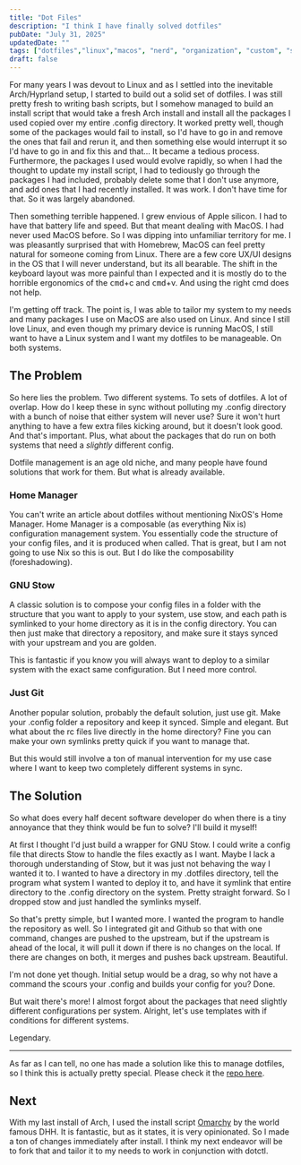 ```yaml
---
title: "Dot Files"
description: "I think I have finally solved dotfiles"
pubDate: "July 31, 2025"
updatedDate: ""
tags: ["dotfiles","linux","macos", "nerd", "organization", "custom", "software"]
draft: false
---
```


For many years I was devout to Linux and as I settled into the inevitable Arch/Hyprland setup, I started to build out a solid set of dotfiles. I was still pretty fresh to writing bash scripts, but I somehow managed to build an install script that would take a fresh Arch install and install all the packages I used copied over my entire .config directory. It worked pretty well, though some of the packages would fail to install, so I'd have to go in and remove the ones that fail and rerun it, and then something else would interrupt it so I'd have to go in and fix this and that... It became a tedious process. Furthermore, the packages I used would evolve rapidly, so when I had the thought to update my install script, I had to tediously go through the packages I had included, probably delete some that I don't use anymore, and add ones that I had recently installed. It was work. I don't have time for that. So it was largely abandoned.

Then something terrible happened. I grew envious of Apple silicon. I had to have that battery life and speed. But that meant dealing with MacOS. I had never used MacOS before. So I was dipping into unfamiliar territory for me. I was pleasantly surprised that with Homebrew, MacOS can feel pretty natural for someone coming from Linux. There are a few core UX/UI designs in the OS that I will never understand, but its all bearable. The shift in the keyboard layout was more painful than I expected and it is mostly do to the horrible ergonomics of the <kbd>cmd</kbd>+<kdb>c</kdb> and <kbd>cmd</kbd>+<kdb>v</kdb>. And using the right <kdb>cmd</kdb> does not help.

I'm getting off track. The point is, I was able to tailor my system to my needs and many packages I use on MacOS are also used on Linux. And since I still love Linux, and even though my primary device is running MacOS, I still want to have a Linux system and I want my dotfiles to be manageable. On both systems.

## The Problem

So here lies the problem. Two different systems. To sets of dotfiles. A lot of overlap. How do I keep these in sync without polluting my .config directory with a bunch of noise that either system will never use? Sure it won't hurt anything to have a few extra files kicking around, but it doesn't look good. And that's important. Plus, what about the packages that do run on both systems that need a *slightly* different config.

Dotfile management is an age old niche, and many people have found solutions that work for them. But what is already available.

### Home Manager

You can't write an article about dotfiles without mentioning NixOS's Home Manager. Home Manager is a composable (as everything Nix is) configuration management system. You essentially code the structure of your config files, and it is produced when called. That is great, but I am not going to use Nix so this is out. But I do like the composability (foreshadowing).

### GNU Stow

A classic solution is to compose your config files in a folder with the structure that you want to apply to your system, use stow, and each path is symlinked to your home directory as it is in the config directory. You can then just make that directory a repository, and make sure it stays synced with your upstream and you are golden.

This is fantastic if you know you will always want to deploy to a similar system with the exact same configuration. But I need more control.

### Just Git

Another popular solution, probably the default solution, just use git. Make your .config folder a repository and keep it synced. Simple and elegant. But what about the rc files live directly in the home directory? Fine you can make your own symlinks pretty quick if you want to manage that.

But this would still involve a ton of manual intervention for my use case where I want to keep two completely different systems in sync.

## The Solution

So what does every half decent software developer do when there is a tiny annoyance that they think would be fun to solve? I'll build it myself!

At first I thought I'd just build a wrapper for GNU Stow. I could write a config file that directs Stow to handle the files exactly as I want. Maybe I lack a thorough understanding of Stow, but it was just not behaving the way I wanted it to. I wanted to have a directory in my .dotfiles directory, tell the program what system I wanted to deploy it to, and have it symlink that entire directory to the .config directory on the system. Pretty straight forward. So I dropped stow and just handled the symlinks myself.

So that's pretty simple, but I wanted more. I wanted the program to handle the repository as well. So I integrated git and Github so that with one command, changes are pushed to the upstream, but if the upstream is ahead of the local, it will pull it down if there is no changes on the local. If there are changes on both, it merges and pushes back upstream. Beautiful.

I'm not done yet though. Initial setup would be a drag, so why not have a command the scours your .config and builds your config for you? Done.

But wait there's more! I almost forgot about the packages that need slightly different configurations per system. Alright, let's use templates with if conditions for different systems.

Legendary.

---

As far as I can tell, no one has made a solution like this to manage dotfiles, so I think this is actually pretty special. Please check it the [repo here](https://github.com/logno-dev/dotctl).

## Next

With my last install of Arch, I used the install script [Omarchy](https://omarchy.org/) by the world famous DHH. It is fantastic, but as it states, it is very opinionated. So I made a ton of changes immediately after install. I think my next endeavor will be to fork that and tailor it to my needs to work in conjunction with dotctl.
